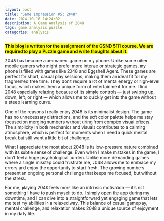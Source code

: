 ```yaml
---
layout: post
title: "Game Impression #5: 2048"
date: 2024-10-16 14:24:02
description: A Game Analysis of 2048
tags: game analysis puzzle
categories: analysis
---
```


<strong style="background-color: yellow;">This blog is written for the assignment of the GSND 5111 course. We are required to play a Puzzle game and write thoughts about it.</strong>

2048 has become a permanent game on my phone. Unlike some other mobile gamers who might prefer more intense or strategic games, my phone is filled with games like 2048 and Eggshell Agent. These games are perfect for short, casual play sessions, making them an ideal fit for my fragmented free time. They don’t require a lot of mental energy or high-level focus, which makes them a unique form of entertainment for me. I find 2048 especially relaxing because of its simple controls — just swiping up, down, left, or right — which allows me to quickly get into the game without a steep learning curve.

One of the reasons I really enjoy 2048 is its minimalist design. The game has no unnecessary distractions, and the soft color palette helps me stay focused on merging numbers without tiring from complex visual effects. The simplicity in both mechanics and visuals contributes to a calming atmosphere, which is perfect for moments when I need a quick mental break but still want a little bit of challenge.

What I appreciate the most about 2048 is its low-pressure nature combined with its subtle sense of challenge. Even when I make mistakes in the game, I don’t feel a huge psychological burden. Unlike more demanding games where a single misstep could frustrate me, 2048 allows me to embrace my errors and enjoy the opportunity to start fresh. The growing numbers present an ongoing personal challenge that keeps me focused, but without the stress.

For me, playing 2048 feels more like an intrinsic motivation — it’s not something I have to push myself to do. I simply open the app during my downtime, and I can dive into a straightforward yet engaging game that lets me test my abilities in a relaxed way. This balance of casual gameplay, mental challenge, and relaxation makes 2048 a unique source of enjoyment in my daily life.
